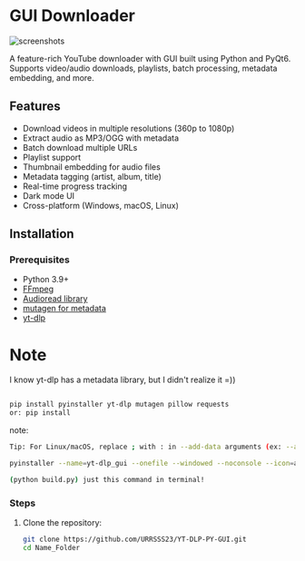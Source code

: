 # GUI Downloader

![screenshots](https://github.com/user-attachments/assets/de615cdd-0d84-4b04-ae92-0f3aa2335d17)

A feature-rich YouTube downloader with GUI built using Python and PyQt6. Supports video/audio downloads, playlists, batch processing, metadata embedding, and more.

## Features

- Download videos in multiple resolutions (360p to 1080p)
- Extract audio as MP3/OGG with metadata
- Batch download multiple URLs
- Playlist support
- Thumbnail embedding for audio files
- Metadata tagging (artist, album, title)
- Real-time progress tracking
- Dark mode UI
- Cross-platform (Windows, macOS, Linux)

## Installation

### Prerequisites
- Python 3.9+
- [FFmpeg](https://github.com/yt-dlp/FFmpeg-Builds/releases)
- [Audioread library](https://github.com/beetbox/audioread)
- [mutagen for metadata](https://github.com/quodlibet/mutagen)
- [yt-dlp](https://github.com/yt-dlp/yt-dlp)

# Note 
I know yt-dlp has a metadata library, but I didn't realize it =))
```bash

pip install pyinstaller yt-dlp mutagen pillow requests
or: pip install
```

note:
```bash
Tip: For Linux/macOS, replace ; with : in --add-data arguments (ex: --add-data="ffmpeg:ffmpeg"```
```
```bash
pyinstaller --name=yt-dlp_gui --onefile --windowed --noconsole --icon=app_icon.ico --add-data="ffmpeg;ffmpeg" --add-data="app_icon.ico;." --hidden-import=mutagen.id3 --hidden-import=mutagen.oggvorbis --hidden-import=mutagen.mp3 --hidden-import=mutagen.flac --hidden-import=PIL.Image --hidden-import=PIL._imaging --hidden-import=requests --collect-all=yt_dlp --uac-admin youtube_downloader.py OR

(python build.py) just this command in terminal!
```

### Steps
1. Clone the repository:
   ```bash
   git clone https://github.com/URRSSS23/YT-DLP-PY-GUI.git
   cd Name_Folder
